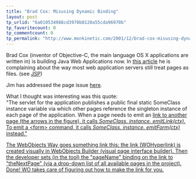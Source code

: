 ```yaml
---
title: "Brad Cox: Misusing Dynamic Binding"
layout: post
tp_urlid: "6a010534988cd3970b0120a55cda96970b"
tp_favoritecount: 0
tp_commentcount: 0
tp_permalink: "http://www.monkinetic.com/2001/12/brad-cox-misusing-dynamic-binding.html"
---
```

Brad Cox (inventor of Objective-C, the main language OS X applications are written in) is building Java Web Applications now. In <a href="http://softwaredev.earthweb.com/java/sdjojta/article/0,,12401_927161,00.html">this article</a> he is complaining about the way most web application servers still treat pages as files. (see <a href="http://java.sun.com/products/jsp/">JSP</a>)<p>

Jim has addressed the page issue <a href="http://jim.roepcke.com/2001/12/01#item3441">here</a>.

What I thought was interesting was this quote:<br />
&quot;The servlet for the application publishes a public final static SomeClass instance variable via which other pages reference the singleton instance of each page of the application. When a page needs to emit an <a href="href"> link to another page (the arrows in the figure), it calls <i>SomeClass. instance. emitLink(ctx)</i>. To emit a &lt;form&gt; command, it calls <i>SomeClass. instance. emitForm(ctx)</i> instead.&quot;<p>

The WebObjects Way goes something link this: the link (WOHyperlink) is created visually in WebObjects Builder (visual page interface builder). Then the developer sets (in the tool) the &quot;pageName&quot; binding on the link to &quot;theNextPage&quot; (via a drop-down list of all available pages in the project). Done! WO takes care of figuring out how to make the link for you.</p></a></p>
